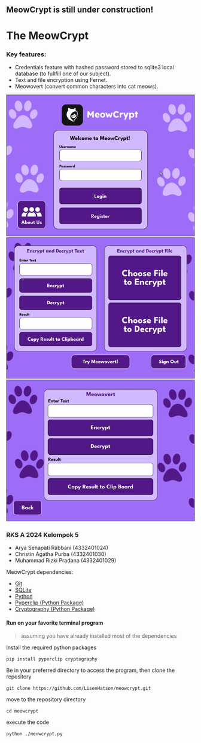 ## MeowCrypt is still under construction!

# The MeowCrypt
### Key features:
- Credentials feature with hashed password stored to sqlite3 local database (to fullfill one of our subject).
- Text and file encryption using Fernet.
- Meowovert (convert common characters into cat meows).

![Login Page](./assets/shot/loginpage.png)
![Tools Page](./assets/shot/toolspage.png)
![Meowovert Page](./assets/shot/meowpage.png)


### RKS A 2024 Kelompok 5
- Arya Senapati Rabbani (4332401024)
- Christin Agatha Purba (4332401030)
- Muhammad Rizki Pradana (4332401029)

MeowCrypt dependencies:
- [Git](https://git-scm.com/downloads)
- [SQLite](https://sqlite.org/download.html)
- [Python](https://www.python.org/downloads/)
- [Pyperclip (Python Package)](https://pypi.org/project/pyperclip/)
- [Cryptography (Python Package)](https://pypi.org/project/cryptography/)


#### Run on your favorite terminal program
>assuming you have already installed most of the dependencies

Install the required python packages
```
pip install pyperclip cryptography
```


Be in your preferred directory to access the program, then clone the repository
```
git clone https://github.com/LisenHatson/meowcrypt.git
```


move to the repository directory
```
cd meowcrypt
```


execute the code
```
python ./meowcrypt.py
```
